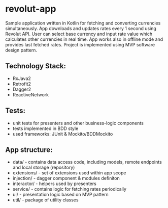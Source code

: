 # revolut-app

Sample application written in Kotlin for fetching and converting currencies simultaneously. App downloads and updates rates every 1 second using Revolut API. User can select base currency and input rate value which calculates other currencies in real time. App works also in offline mode and provides last fetched rates. Project is implemented using MVP software design pattern.

## Technology Stack:
- RxJava2
- Retrofit2
- Dagger2
- ReactiveNetwork

## Tests:
- unit tests for presenters and other business-logic components
- tests implemented in BDD style
- used frameworks: JUnit & Mockito/BDDMockito

## App structure:
- data/ - contains data access code, including models, remote endpoints and local storage (repository)
- extensions/ - set of extensions used within app scope
- injection/ - dagger component & modules definiton
- interactor/ - helpers used by presenters
- service/ - contains logic for fetching rates periodically
- ui/ - presentation logic based on MVP pattern 
- util/ - package of utility classes

